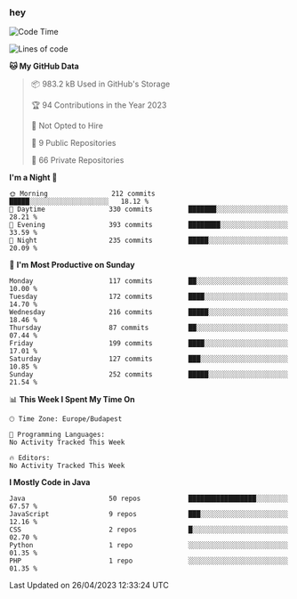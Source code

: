 ### hey

<!--START_SECTION:waka-->
![Code Time](http://img.shields.io/badge/Code%20Time-884%20hrs%2054%20mins-blue)

![Lines of code](https://img.shields.io/badge/From%20Hello%20World%20I%27ve%20Written-888.7%20thousand%20lines%20of%20code-blue)

**🐱 My GitHub Data** 

> 📦 983.2 kB Used in GitHub's Storage 
 > 
> 🏆 94 Contributions in the Year 2023
 > 
> 🚫 Not Opted to Hire
 > 
> 📜 9 Public Repositories 
 > 
> 🔑 66 Private Repositories 
 > 
**I'm a Night 🦉** 

```text
🌞 Morning                212 commits         █████░░░░░░░░░░░░░░░░░░░░   18.12 % 
🌆 Daytime                330 commits         ███████░░░░░░░░░░░░░░░░░░   28.21 % 
🌃 Evening                393 commits         ████████░░░░░░░░░░░░░░░░░   33.59 % 
🌙 Night                  235 commits         █████░░░░░░░░░░░░░░░░░░░░   20.09 % 
```
📅 **I'm Most Productive on Sunday** 

```text
Monday                   117 commits         ██░░░░░░░░░░░░░░░░░░░░░░░   10.00 % 
Tuesday                  172 commits         ████░░░░░░░░░░░░░░░░░░░░░   14.70 % 
Wednesday                216 commits         █████░░░░░░░░░░░░░░░░░░░░   18.46 % 
Thursday                 87 commits          ██░░░░░░░░░░░░░░░░░░░░░░░   07.44 % 
Friday                   199 commits         ████░░░░░░░░░░░░░░░░░░░░░   17.01 % 
Saturday                 127 commits         ███░░░░░░░░░░░░░░░░░░░░░░   10.85 % 
Sunday                   252 commits         █████░░░░░░░░░░░░░░░░░░░░   21.54 % 
```


📊 **This Week I Spent My Time On** 

```text
🕑︎ Time Zone: Europe/Budapest

💬 Programming Languages: 
No Activity Tracked This Week

🔥 Editors: 
No Activity Tracked This Week
```

**I Mostly Code in Java** 

```text
Java                     50 repos            █████████████████░░░░░░░░   67.57 % 
JavaScript               9 repos             ███░░░░░░░░░░░░░░░░░░░░░░   12.16 % 
CSS                      2 repos             █░░░░░░░░░░░░░░░░░░░░░░░░   02.70 % 
Python                   1 repo              ░░░░░░░░░░░░░░░░░░░░░░░░░   01.35 % 
PHP                      1 repo              ░░░░░░░░░░░░░░░░░░░░░░░░░   01.35 % 
```




 Last Updated on 26/04/2023 12:33:24 UTC
<!--END_SECTION:waka-->
